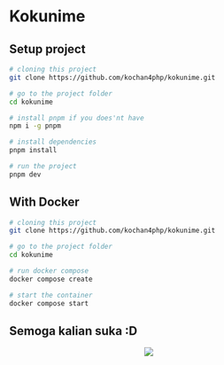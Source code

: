 # Kokunime

## Setup project

```bash
# cloning this project
git clone https://github.com/kochan4php/kokunime.git

# go to the project folder
cd kokunime

# install pnpm if you does'nt have
npm i -g pnpm

# install dependencies
pnpm install

# run the project
pnpm dev
```

## With Docker

```bash
# cloning this project
git clone https://github.com/kochan4php/kokunime.git

# go to the project folder
cd kokunime

# run docker compose
docker compose create

# start the container
docker compose start
```

## Semoga kalian suka :D

<p align="center">
  <img src="https://user-images.githubusercontent.com/69864986/175756033-76a7460c-f1d3-4890-9e82-7e372fa7c90f.gif" />
</p>
